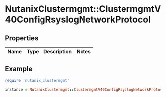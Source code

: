 # NutanixClustermgmt::ClustermgmtV40ConfigRsyslogNetworkProtocol

## Properties

| Name | Type | Description | Notes |
| ---- | ---- | ----------- | ----- |

## Example

```ruby
require 'nutanix_clustermgmt'

instance = NutanixClustermgmt::ClustermgmtV40ConfigRsyslogNetworkProtocol.new()
```

